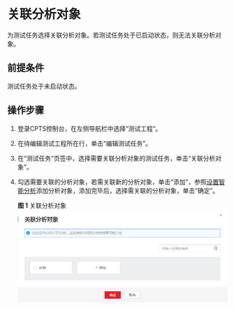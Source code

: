 # 关联分析对象<a name="cpts_01_0050"></a>

为测试任务选择关联分析对象。若测试任务处于已启动状态，则无法关联分析对象。

## 前提条件<a name="section436035012413"></a>

测试任务处于未启动状态。

## 操作步骤<a name="section1067881611429"></a>

1.  登录CPTS控制台，在左侧导航栏中选择“测试工程“。
2.  在待编辑测试工程所在行，单击“编辑测试任务”。
3.  在“测试任务“页签中，选择需要关联分析对象的测试任务，单击“关联分析对象”。
4.  勾选需要关联的分析对象，若需关联新的分析对象，单击“添加”，参照[设置智能分析](设置智能分析.md)添加分析对象，添加完毕后，选择需关联的分析对象，单击“确定”。

    **图 1**  关联分析对象<a name="fig17610113582418"></a>  
    ![](figures/关联分析对象.png "关联分析对象")


